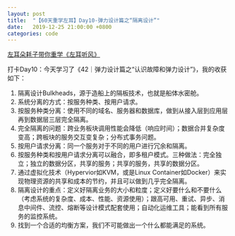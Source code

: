 ```yaml
---
layout: post
title:  "【60天重学左耳】Day10-弹力设计篇之“隔离设计”"
date:   2019-12-25 21:00:00 +0800
categories: code
---
```


[左耳朵耗子带你重学《左耳听风》](https://time.geekbang.org/column/article/177414?utm_term=zeusL3AA0&utm_source=wechat&utm_medium=chongxuedaka)

打卡Day10：今天学习了《42｜弹力设计篇之“认识故障和弹力设计”》，我的收获如下：

1. 隔离设计Bulkheads，源于造船上的隔板技术，也就是船体水密舱。
2. 系统分离的方式：按服务种类、按用户请求。
3. 按服务种类分离：使用不同的域名、服务器和数据库，做到从接入层到应用层再到数据层三层完全隔离。
4. 完全隔离的问题：跨业务板块调用性能会降低（响应时间）；数据合并复杂度变高；跨板块的服务交互变复杂；分布式事务问题。
5. 按用户请求分离：同一个服务对于不同的用户进行冗余和隔离。
6. 按服务种类和按用户请求分离可以融合，即多租户模式。三种做法：完全独立；独立的数据分区，共享的服务；共享的服务，共享的数据分区。
7. 通过虚拟化技术（Hypervior如KVM，或是Linux Container如Docker）来实现物理资源的共享和成本的节约，并且可以做到几乎完全隔离。
8. 隔离设计的重点：定义好隔离业务的大小和粒度；定义好要什么和不要什么（考虑系统的复杂度、成本、性能、资源使用）；跟高可用、重试、异步、消息中间件、流控、熔断等设计模式配套使用；自动化运维工具；能看到所有服务的监控系统。
9. 找到一个合适的均衡方案，我们不可能做出一个什么都能满足的系统。

